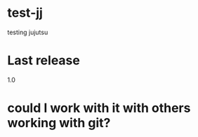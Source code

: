 # test-jj
testing jujutsu

# Last release

1.0

# could I work with it with others working with git?
